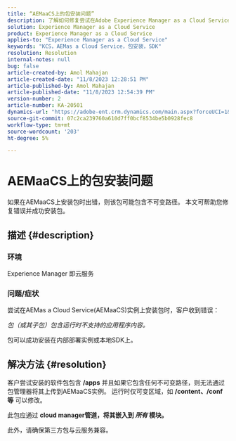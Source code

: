 ```yaml
---
title: “AEMaaCS上的包安装问题”
description: 了解如何修复尝试在Adobe Experience Manager as a Cloud Service上安装包时出现的错误。 确保第三方包与云服务兼容。
solution: Experience Manager as a Cloud Service
product: Experience Manager as a Cloud Service
applies-to: "Experience Manager as a Cloud Service"
keywords: "KCS，AEMas a Cloud Service，包安装，SDK"
resolution: Resolution
internal-notes: null
bug: false
article-created-by: Amol Mahajan
article-created-date: "11/8/2023 12:28:51 PM"
article-published-by: Amol Mahajan
article-published-date: "11/8/2023 12:54:39 PM"
version-number: 2
article-number: KA-20501
dynamics-url: "https://adobe-ent.crm.dynamics.com/main.aspx?forceUCI=1&pagetype=entityrecord&etn=knowledgearticle&id=ff700d5a-327e-ee11-8179-6045bd006b3d"
source-git-commit: 07c2ca239760a610d7ff0bcf8534be5b0928fec8
workflow-type: tm+mt
source-wordcount: '203'
ht-degree: 5%

---
```


# AEMaaCS上的包安装问题


如果在AEMaaCS上安装包时出错，则该包可能包含不可变路径。 本文可帮助您修复错误并成功安装包。

## 描述 {#description}


### <b>环境</b>

Experience Manager 即云服务



### <b>问题/症状</b>

尝试在AEMas a Cloud Service(AEMaaCS)实例上安装包时，客户收到错误：

*包（或其子包）包含运行时不支持的应用程序内容。*



包可以成功安装在内部部署实例或本地SDK上。


## 解决方法 {#resolution}


客户尝试安装的软件包包含 <b>/apps</b> 并且如果它包含任何不可变路径，则无法通过包管理器将其上传到AEMaaCS实例。
运行时仅可变区域，如 <b>/content、/conf等</b> 可以修改。

此包应通过 <b>cloud manager管道，将其嵌入到 *所有* 模块。</b>

此外，请确保第三方包与云服务兼容。
